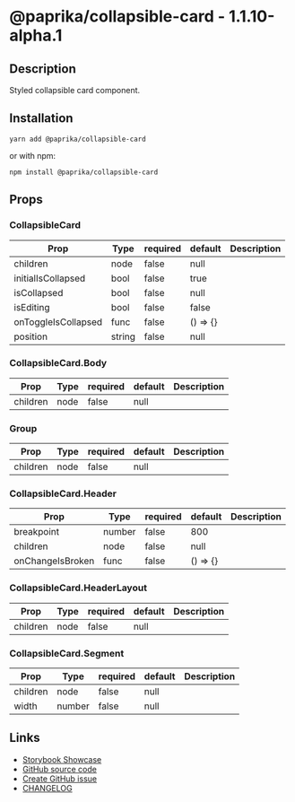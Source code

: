 <!-- start: Autogenerated - do not modify -->

# @paprika/collapsible-card - 1.1.10-alpha.1

## Description

Styled collapsible card component.

## Installation

```
yarn add @paprika/collapsible-card
```

or with npm:

```
npm install @paprika/collapsible-card
```

## Props

### CollapsibleCard

| Prop                | Type   | required | default  | Description |
| ------------------- | ------ | -------- | -------- | ----------- |
| children            | node   | false    | null     |             |
| initialIsCollapsed  | bool   | false    | true     |             |
| isCollapsed         | bool   | false    | null     |             |
| isEditing           | bool   | false    | false    |             |
| onToggleIsCollapsed | func   | false    | () => {} |             |
| position            | string | false    | null     |             |

### CollapsibleCard.Body

| Prop     | Type | required | default | Description |
| -------- | ---- | -------- | ------- | ----------- |
| children | node | false    | null    |             |

### Group

| Prop     | Type | required | default | Description |
| -------- | ---- | -------- | ------- | ----------- |
| children | node | false    | null    |             |

### CollapsibleCard.Header

| Prop             | Type   | required | default  | Description |
| ---------------- | ------ | -------- | -------- | ----------- |
| breakpoint       | number | false    | 800      |             |
| children         | node   | false    | null     |             |
| onChangeIsBroken | func   | false    | () => {} |             |

### CollapsibleCard.HeaderLayout

| Prop     | Type | required | default | Description |
| -------- | ---- | -------- | ------- | ----------- |
| children | node | false    | null    |             |

### CollapsibleCard.Segment

| Prop     | Type   | required | default | Description |
| -------- | ------ | -------- | ------- | ----------- |
| children | node   | false    | null    |             |
| width    | number | false    | null    |             |

<!-- end: Autogenerated - do not modify -->
<!-- content -->

<!-- eoContent -->

## Links

- [Storybook Showcase](https://paprika.highbond.com/?path=/story/navigation-collapsiblecard--showcase)
- [GitHub source code](https://github.com/acl-services/paprika/tree/master/packages/CollapsibleCard/src)
- [Create GitHub issue](https://github.com/acl-services/paprika/issues/new?label=[]&title=@paprika/collapsible-card%20[help]:%20your%20short%20description&body=%0A%23%20Help%20wanted%0A%0A%23%23%20Please%20write%20your%20question.%0A*A%20clear%20and%20concise%20description%20of%20what%20the%20question%20is*%0A%0A%23%23%20Additional%20context%0A*Add%20any%20other%20context%20or%20screenshots%20about%20your%20question%20here.*%0A)
- [CHANGELOG](https://github.com/acl-services/paprika/tree/master/packages/CollapsibleCard/CHANGELOG.md)
